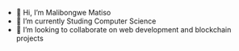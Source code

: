 - 👋 Hi, I’m Malibongwe Matiso
- 🌱 I’m currently Studing Computer Science
- 💞️ I’m looking to collaborate on web development and blockchain projects

<!---
Mali202/Mali202 is a ✨ special ✨ repository because its `README.md` (this file) appears on your GitHub profile.
You can click the Preview link to take a look at your changes.
--->
